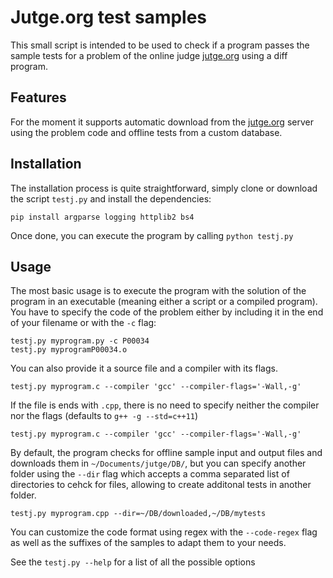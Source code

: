 Jutge.org test samples
======================

This small script is intended to be used to check if a program passes the
sample tests for a problem of the online judge [jutge.org](https://jutge.org)
using a diff program.

Features
--------

For the moment it supports automatic download from the
[jutge.org](https://jutge.org) server using the problem code and offline tests
from a custom database.

Installation
------------
The installation process is quite straightforward, simply clone or download
the script `testj.py` and install the dependencies:

```
pip install argparse logging httplib2 bs4
```

Once done, you can execute the program by calling ```python testj.py```

Usage
-----

The most basic usage is to execute the program with the solution of the program
in an executable (meaning either a script or a compiled program). You have
to specify the code of the problem either by including it in the end of your
filename or with the `-c` flag:

```
testj.py myprogram.py -c P00034
testj.py myprogramP00034.o
```
    
You can also provide it a source file and a compiler with its flags. 

```
testj.py myprogram.c --compiler 'gcc' --compiler-flags='-Wall,-g'
```

If the file is ends with `.cpp`, there is no need to specify neither the
compiler nor the flags (defaults to `g++ -g --std=c++11`)

```
testj.py myprogram.c --compiler 'gcc' --compiler-flags='-Wall,-g'
```

By default, the program checks for offline sample input and output files and 
downloads them in `~/Documents/jutge/DB/`, but you can specify another folder
using the `--dir` flag which accepts a comma separated list of directories to
cehck for files, allowing to create additonal tests in another folder.

```
testj.py myprogram.cpp --dir=~/DB/downloaded,~/DB/mytests
```

You can customize the code format using regex with the `--code-regex` flag as 
well as the suffixes of the samples to adapt them to your needs.

See the `testj.py --help` for a list of all the possible options
